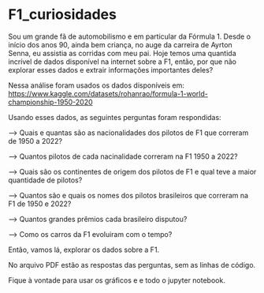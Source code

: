 # F1_curiosidades

Sou um grande fã de automobilismo e em particular da Fórmula 1.
Desde o início dos anos 90, ainda bem criança, no auge da carreira de Ayrton Senna, eu assistia as corridas com meu pai.
Hoje temos uma quantida incrível de dados disponível na internet sobre a F1, então, por que não explorar esses dados e extrair informações importantes deles?

Nessa análise foram usados os dados disponíveis em: https://www.kaggle.com/datasets/rohanrao/formula-1-world-championship-1950-2020

Usando esses dados, as seguintes perguntas foram respondidas:

--> Quais e quantas são as nacionalidades dos pilotos de F1 que correram de 1950 a 2022?

--> Quantos pilotos de cada nacinalidade correram na F1 1950 a 2022?

--> Quais são os continentes de origem dos pilotos de F1 e qual teve a maior quantidade de pilotos?

--> Quantos são e quais os nomes dos pilotos brasileiros que correram na F1 de 1950 e 2022?

--> Quantos grandes prêmios cada brasileiro disputou?

--> Como os carros da F1 evoluiram com o tempo?

Então, vamos lá, explorar os dados sobre a F1.

No arquivo PDF estão as respostas das perguntas, sem as linhas de código.

Fique à vontade para usar os gráficos e e todo o jupyter notebook.
